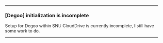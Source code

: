 
***

### [Degoo] initialization is incomplete

Setup for Degoo within SNU CloudDrive is currently incomplete, I still have some work to do.

***
